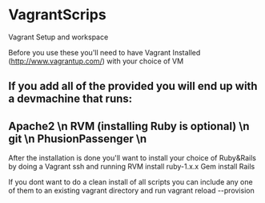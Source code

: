 VagrantScrips
=============

Vagrant Setup and workspace

Before you use these you'll need to have Vagrant Installed (http://www.vagrantup.com/) with your choice of VM

If you add all of the provided you will end up with a devmachine that runs:
--------------------------------
Apache2 \n
RVM (installing Ruby is optional) \n
git \n
PhusionPassenger \n
--------------------------------
After the installation is done you'll want to install your choice of Ruby&Rails by doing a Vagrant ssh and running 
RVM install ruby-1.x.x
Gem install Rails

If you dont want to do a clean install of all scripts you can include any one of them to an existing vagrant directory and run vagrant reload --provision
